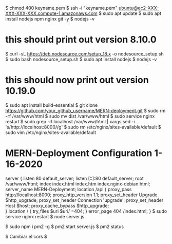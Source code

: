 $ chmod 400 keyname.pem
$ ssh -i "keyname.pem" ubuntu@ec2-XXX-XXX-XXX-XXX.compute-1.amazonaws.com
$ sudo apt update
$ sudo apt install nodejs npm nginx git -y
$ nodejs -v

# this should print out version 8.10.0

$ curl -sL https://deb.nodesource.com/setup_18.x -o nodesource_setup.sh
$ sudo bash nodesource_setup.sh
$ sudo apt install nodejs
$ nodejs -v

# this should now print out version 10.19.0

$ sudo apt install build-essential
$ git clone https://github.com/your_github_username/MERN-deployment.git
$ sudo rm -rf /var/www/html
$ sudo mv dist /var/www/html
$ sudo service nginx restart
$ sudo grep -rl localhost /var/www/html | xargs sed -i 's/http:\/\/localhost:8000//g'
$ sudo rm /etc/nginx/sites-available/default
$ sudo vim /etc/nginx/sites-available/default

# MERN-Deployment Configuration 1-16-2020

server {
listen 80 default_server;
listen [::]:80 default_server;
root /var/www/html;
index index.html index.htm index.nginx-debian.html;
server_name MERN-Deployment;
location /api {
proxy_pass http://localhost:8000;
proxy_http_version 1.1;
proxy_set_header Upgrade $http_upgrade;
        proxy_set_header Connection 'upgrade';
        proxy_set_header Host $host;
        proxy_cache_bypass $http_upgrade;    
    }
    location / {
        try_files $uri $uri/ =404;
    }
    error_page 404 /index.html;
}
$ sudo service nginx restart
$ node server.js

$ sudo npm i pm2 -g
$ pm2 start server.js
$ pm2 status

$ Cambiar el cors
$
